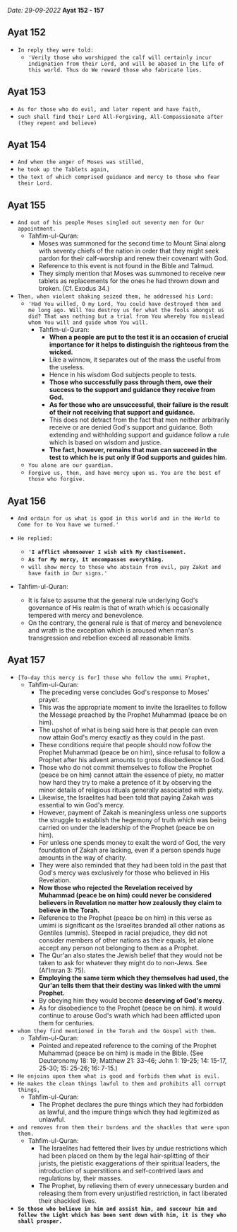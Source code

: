 *Date: 29-09-2022*
**Ayat 152 - 157**

## Ayat 152

- `In reply they were told:`
  - `'Verily those who worshipped the calf will certainly incur indignation from their Lord, and will be abased in the life of this world. Thus do We reward those who fabricate lies.`

## Ayat 153

- `As for those who do evil, and later repent and have faith,`
- `such shall find their Lord All-Forgiving, All-Compassionate after (they repent and believe)`

## Ayat 154

- `And when the anger of Moses was stilled,`
- `he took up the Tablets again,`
- `the text of which comprised guidance and mercy to those who fear their Lord.`

## Ayat 155

- `And out of his people Moses singled out seventy men for Our appointment.`
  - Tahfim-ul-Quran:
    - Moses was summoned for the second time to Mount Sinai along with seventy chiefs of the nation in order that they might seek pardon for their calf-worship and renew their covenant with God.
    - Reference to this event is not found in the Bible and Talmud.
    - They simply mention that Moses was summoned to receive new tablets as replacements for the ones he had thrown down and broken. (Cf. Exodus 34.)
- `Then, when violent shaking seized them, he addressed his Lord:`
  - `'Had You willed, O my Lord, You could have destroyed them and me long ago. Will You destroy us for what the fools amongst us did? That was nothing but a trial from You whereby You mislead whom You will and guide whom You will.`
    - Tahfim-ul-Quran:
      - **When a people are put to the test it is an occasion of crucial importance for it helps to distinguish the righteous from the wicked.**
      - Like a winnow, it separates out of the mass the useful from the useless.
      - Hence in his wisdom God subjects people to tests.
      - **Those who successfully pass through them, owe their success to the support and guidance they receive from God.**
      - **As for those who are unsuccessful, their failure is the result of their not receiving that support and guidance.**
      - This does not detract from the fact that men neither arbitrarily receive or are denied God's support and guidance. Both extending and withholding support and guidance follow a rule which is based on wisdom and justice.
      - **The fact, however, remains that man can succeed in the test to which he is put only if God supports and guides him.**
  - `You alone are our guardian.`
  - `Forgive us, then, and have mercy upon us. You are the best of those who forgive.`


## Ayat 156

  - `And ordain for us what is good in this world and in the World to Come for to You have we turned.'`
- `He replied:`
  - **`'I afflict whomsoever I wish with My chastisement.`**
  - **`As for My mercy, it encompasses everything.`**
  - `will show mercy to those who abstain from evil, pay Zakat and have faith in Our signs.'`

- Tahfim-ul-Quran:
  - It is false to assume that the general rule underlying God's governance of His realm is that of wrath which is occasionally tempered with mercy and benevolence.
  - On the contrary, the general rule is that of mercy and benevolence and wrath is the exception which is aroused when man's transgression and rebellion exceed all reasonable limits.

## Ayat 157

- `[To-day this mercy is for] those who follow the ummi Prophet,`
  - Tahfim-ul-Quran:
    - The preceding verse concludes God's response to Moses' prayer.
    - This was the appropriate moment to invite the Israelites to follow the Message preached by the Prophet Muhammad (peace be on him).
    - The upshot of what is being said here is that people can even now attain God's mercy exactly as they could in the past.
    - These conditions require that people should now follow the Prophet Muhammad (peace be on him), since refusal to follow a Prophet after his advent amounts to gross disobedience to God.
    - Those who do not commit themselves to follow the Prophet (peace be on him) cannot attain the essence of piety, no matter how hard they try to make a pretence of it by observing the minor details of religious rituals generally associated with piety. 
    - Likewise, the Israelites had been told that paying Zakah was essential to win God's mercy.
    - However, payment of Zakah is meaningless unless one supports the struggle to establish the hegemony of truth which was being carried on under the leadership of the Prophet (peace be on him).
    - For unless one spends money to exalt the word of God, the very foundation of Zakah are lacking, even if a person spends huge amounts in the way of charity.
    - They were also reminded that they had been told in the past that God's mercy was exclusively for those who believed in His Revelation.
    - **Now those who rejected the Revelation received by Muhammad (peace be on him) could never be considered believers in Revelation no matter how zealously they claim to believe in the Torah.**
    - Reference to the Prophet (peace be on him) in this verse as umimi is significant as the Israelites branded all other nations as Gentiles (ummis). Steeped in racial prejudice, they did not consider members of other nations as their equals, let alone accept any person not belonging to them as a Prophet.
    - The Qur'an also states the Jewish belief that they would not be taken to ask for whatever they might do to non-Jews. See (Al'Imran 3: 75).
    - **Employing the same term which they themselves had used, the Qur'an tells them that their destiny was linked with the ummi Prophet.**
    - By obeying him they would become **deserving of God's mercy**.
    - As for disobedience to the Prophet (peace be on him). it would continue to arouse God's wrath which had been afflicted upon them for centuries.
- `whom they find mentioned in the Torah and the Gospel with them.`
  - Tahfim-ul-Quran:
    - Pointed and repeated reference to the coming of the Prophet Muhammad (peace be on him) is made in the Bible. (See Deuteronomy 18: 19; Matthew 21: 33-46; John 1: 19-25; 14: 15-17, 25-30; 15: 25-26; 16: 7-15.)
- `He enjoins upon them what is good and forbids them what is evil.`
- `He makes the clean things lawful to them and prohibits all corrupt things,`
  - Tahfim-ul-Quran:
    - The Prophet declares the pure things which they had forbidden as lawful, and the impure things which they had legitimized as unlawful.
- `and removes from them their burdens and the shackles that were upon them.`
  - Tahfim-ul-Quran:
    - The Israelites had fettered their lives by undue restrictions which had been placed on them by the legal hair-splitting of their jurists, the pietistic exaggerations of their spiritual leaders, the introduction of superstitions and self-contrived laws and regulations by, their masses.
    - The Prophet, by relieving them of every unnecessary burden and releasing them from every unjustified restriction, in fact liberated their shackled lives.
- **`So those who believe in him and assist him, and succour him and follow the Light which has been sent down with him, it is they who shall prosper.`**